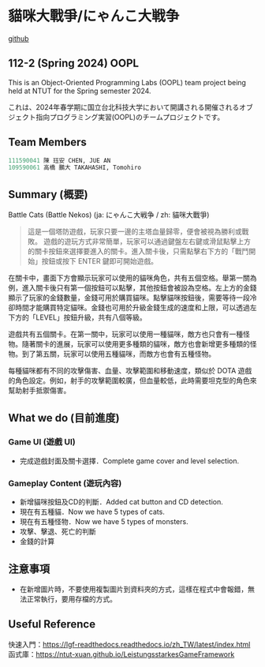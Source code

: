 # 貓咪大戰爭/にゃんこ大戦争
[github](https://github.com/jueanc/OOPL2024s_project_CatsWar/tree/StillWork)
## 112-2 (Spring 2024) OOPL
This is an Object-Oriented Programming Labs (OOPL) team project being held at NTUT for the Spring semester 2024.

これは、2024年春学期に国立台北科技大学において開講される開催されるオブジェクト指向プログラミング実習(OOPL)のチームプロジェクトです。

## Team Members

```python
111590041 陳 珏安 CHEN, JUE AN 
109590061 高橋 鵬大 TAKAHASHI, Tomohiro
```

## Summary (概要)
Battle Cats (Battle Nekos) (ja: にゃんこ大戦争 / zh: 貓咪大戰爭)

> 這是一個塔防遊戲，玩家只要一邊的主塔血量歸零，便會被視為勝利或戰敗。
遊戲的遊玩方式非常簡單，玩家可以通過鍵盤左右鍵或滑鼠點擊上方的關卡按鈕來選擇要進入的關卡。進入關卡後，只需點擊右下方的「戰鬥開始」按鈕或按下 ENTER 鍵即可開始遊戲。

在關卡中，畫面下方會顯示玩家可以使用的貓咪角色，共有五個空格。舉第一關為例，進入關卡後只有第一個按鈕可以點擊，其他按鈕會被設為空格。左上方的金錢顯示了玩家的金錢數量，金錢可用於購買貓咪。點擊貓咪按鈕後，需要等待一段冷卻時間才能購買特定貓咪。金錢也可用於升級金錢生成的速度和上限，可以透過左下方的「LEVEL」按鈕升級，共有八個等級。

遊戲共有五個關卡。在第一關中，玩家可以使用一種貓咪，敵方也只會有一種怪物。隨著關卡的進展，玩家可以使用更多種類的貓咪，敵方也會新增更多種類的怪物。到了第五關，玩家可以使用五種貓咪，而敵方也會有五種怪物。

每種貓咪都有不同的攻擊傷害、血量、攻擊範圍和移動速度，類似於 DOTA 遊戲的角色設定。例如，射手的攻擊範圍較廣，但血量較低，此時需要坦克型的角色來幫助射手抵禦傷害。




## What we do (目前進度)

### Game UI (遊戲 UI)
- 完成遊戲封面及關卡選擇．Complete game cover and level selection.
### Gameplay Content (遊玩內容)
- 新增貓咪按鈕及CD的判斷．Added cat button and CD detection.
- 現在有五種貓．Now we have 5 types of cats.
- 現在有五種怪物．Now we have 5 types of monsters.
- 攻擊、擊退、死亡的判斷
- 金錢的計算





## 注意事項
- 在新增圖片時，不要使用複製圖片到資料夾的方式，這樣在程式中會報錯，無法正常執行，要用存檔的方式。

## Useful Reference
快速入門：https://lgf-readthedocs.readthedocs.io/zh_TW/latest/index.html
函式庫：https://ntut-xuan.github.io/LeistungsstarkesGameFramework
